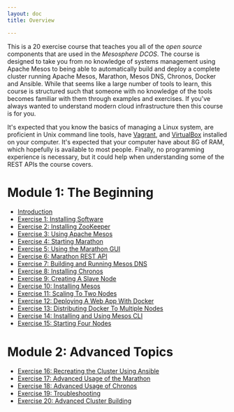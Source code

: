 ```yaml
---
layout: doc
title: Overview

---
```


This is a 20 exercise course that teaches you all of the *open source* components that are used in the *Mesosphere DCOS*.  The course is designed to take you from no knowledge of systems management using Apache Mesos to being able to automatically build and deploy a complete cluster running Apache Mesos, Marathon, Mesos DNS, Chronos, Docker and Ansible.  While that seems like a large number of tools to learn, this course is structured such that someone with no knowledge of the tools becomes familiar with them through examples and exercises.  If you've always wanted to understand modern cloud infrastructure then this course is for you.

It's expected that you know the basics of managing a Linux system, are proficient in Unix command line tools, have [Vagrant](https://www.vagrantup.com/>), and [VirtualBox](https://www.virtualbox.org/>) installed on your computer.  It's expected that your computer have about 8G of RAM, which hopefully is available to most people.  Finally, no programming experience is necessary, but it could help when understanding some of the REST APIs the course covers.

Module 1: The Beginning
=======================

* [Introduction](/intro-course/introduction/)
* [Exercise 1: Installing Software](/intro-course/installing-software/)
* [Exercise 2: Installing ZooKeeper](/intro-course/installing-zookeeper/)
* [Exercise 3: Using Apache Mesos](/intro-course/using-apache-mesos/)
* [Exercise 4: Starting Marathon](/intro-course/starting-marathon/)
* [Exercise 5: Using the Marathon GUI](/intro-course/using-the-marathon-gui/)
* [Exercise 6: Marathon REST API](/intro-course/marathon-rest-api/)
* [Exercise 7: Building and Running Mesos DNS](/intro-course/building-and-running-mesos-dns/)
* [Exercise 8: Installing Chronos](/intro-course/installing-chronos/)
* [Exercise 9: Creating A Slave Node](/intro-course/creating-a-slave-node/)
* [Exercise 10: Installing Mesos](/intro-course/installing-mesos/)
* [Exercise 11: Scaling To Two Nodes](/intro-course/scaling-to-two-nodes/)
* [Exercise 12: Deploying A Web App With Docker](/intro-course/deploying-a-web-app-using-docker/)
* [Exercise 13: Distributing Docker To Multiple Nodes](/intro-course/distributing-docker-to-multiple-nodes/)
* [Exercise 14: Installing and Using Mesos CLI](/intro-course/installing-and-using-mesos-cli/)
* [Exercise 15: Starting Four Nodes](/intro-course/starting-four-nodes/)

Module 2: Advanced Topics
=========================

* [Exercise 16: Recreating the Cluster Using Ansible](/intro-course/recreating-the-cluster-using-ansible/)
* [Exercise 17: Advanced Usage of the Marathon](/intro-course/advanced-usage-of-the-marathon/)
* [Exercise 18: Advanced Usage of Chronos](/intro-course/advanced-usage-of-chronos/)
* [Exercise 19: Troubleshooting](/intro-course/troubleshooting/)
* [Exercise 20: Advanced Cluster Building](/intro-course/advanced-cluster-building/)


